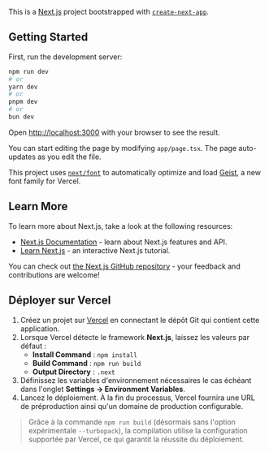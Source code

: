 This is a [Next.js](https://nextjs.org) project bootstrapped with [`create-next-app`](https://nextjs.org/docs/app/api-reference/cli/create-next-app).

## Getting Started

First, run the development server:

```bash
npm run dev
# or
yarn dev
# or
pnpm dev
# or
bun dev
```

Open [http://localhost:3000](http://localhost:3000) with your browser to see the result.

You can start editing the page by modifying `app/page.tsx`. The page auto-updates as you edit the file.

This project uses [`next/font`](https://nextjs.org/docs/app/building-your-application/optimizing/fonts) to automatically optimize and load [Geist](https://vercel.com/font), a new font family for Vercel.

## Learn More

To learn more about Next.js, take a look at the following resources:

- [Next.js Documentation](https://nextjs.org/docs) - learn about Next.js features and API.
- [Learn Next.js](https://nextjs.org/learn) - an interactive Next.js tutorial.

You can check out [the Next.js GitHub repository](https://github.com/vercel/next.js) - your feedback and contributions are welcome!

## Déployer sur Vercel

1. Créez un projet sur [Vercel](https://vercel.com/new) en connectant le dépôt Git qui contient cette application.
2. Lorsque Vercel détecte le framework **Next.js**, laissez les valeurs par défaut :
   - **Install Command** : `npm install`
   - **Build Command** : `npm run build`
   - **Output Directory** : `.next`
3. Définissez les variables d'environnement nécessaires le cas échéant dans l'onglet **Settings → Environment Variables**.
4. Lancez le déploiement. À la fin du processus, Vercel fournira une URL de préproduction ainsi qu'un domaine de production configurable.

> Grâce à la commande `npm run build` (désormais sans l'option expérimentale `--turbopack`), la compilation utilise la configuration supportée par Vercel, ce qui garantit la réussite du déploiement.
